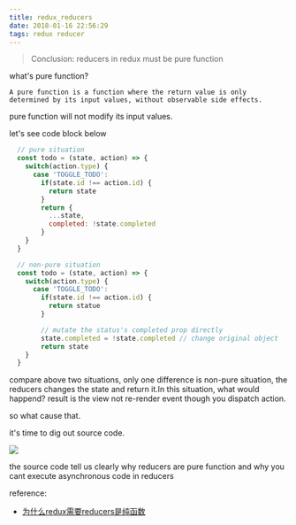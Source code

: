 ```yaml
---
title: redux_reducers
date: 2018-01-16 22:56:29
tags: redux reducer
---
```


> Conclusion: reducers in redux must be pure function

what's pure function? 

`A pure function is a function where the return value is only determined by its input values, without observable side effects.`

pure function will not modify its input values.

let's see code block below

```javascript
  // pure situation
  const todo = (state, action) => {
    switch(action.type) {
      case 'TOGGLE_TODO':
        if(state.id !== action.id) {
          return state
        }
        return {
          ...state,
          completed: !state.completed
        }
    }
  }
```

```javascript
  // non-pure situation
  const todo = (state, action) => {
    switch(action.type) {
      case 'TOGGLE_TODO':
        if(state.id !== action.id) {
          return statue
        }

        // mutate the status's completed prop directly
        state.completed = !state.completed // change original object
        return state
    }
  }
```

compare above two situations, only one difference is non-pure situation, the reducers changes the state and return it.In this situation, what would happend? result is the view not re-render event though you dispatch action.

so what cause that.

it's time to dig out source code.

![](http://p150tzuds.bkt.clouddn.com/image/redux/reduces_src.png)

the source code tell us clearly why reducers are pure function and why you cant execute asynchronous code in reducers


reference:
  * [为什么redux需要reducers是纯函数](http://www.zcfy.cc/article/why-redux-need-reducers-to-be-pure-functions-freecodecamp-2515.html)